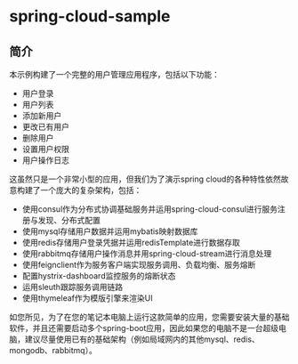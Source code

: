 # spring-cloud-sample
## 简介
本示例构建了一个完整的用户管理应用程序，包括以下功能：
* 用户登录
* 用户列表
* 添加新用户
* 更改已有用户
* 删除用户
* 设置用户权限
* 用户操作日志

这虽然只是一个非常小型的应用，但我们为了演示spring cloud的各种特性依然故意构建了一个庞大的复杂架构，包括：
* 使用consul作为分布式协调基础服务并运用spring-cloud-consul进行服务注册与发现、分布式配置
* 使用mysql存储用户数据并运用mybatis映射数据库
* 使用redis存储用户登录凭据并运用redisTemplate进行数据存取
* 使用rabbitmq存储用户操作消息并用spring-cloud-stream进行消息处理
* 使用feignclient作为服务客户端实现服务调用、负载均衡、服务熔断
* 配置hystrix-dashboard监控服务的熔断状态
* 运用sleuth跟踪服务调用链路
* 使用thymeleaf作为模版引擎来渲染UI

如您所见，为了在您的笔记本电脑上运行这款简单的应用，您需要安装大量的基础软件，并且还需要启动多个spring-boot应用，因此如果您的电脑不是一台超级电脑，建议尽量使用已有的基础架构（例如局域网内的其他mysql、redis、mongodb、rabbitmq）。
